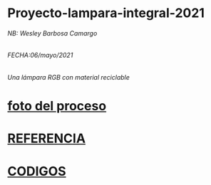 # Proyecto-lampara-integral-2021

 
###### NB: Wesley Barbosa Camargo 
###### FECHA:06/mayo/2021
###### Una lámpara RGB con material reciclable

#  [foto del proceso](https://github.com/Wesley3455/Proyecto-integral-2021/blob/main/FOTO%20DEL%20PROCESO.md)


#  [REFERENCIA](https://github.com/Wesley3455/Proyecto-integral-2021/blob/main/REFERENCIA.md)


#  [CODIGOS](https://github.com/Wesley3455/Proyecto-integral-2021/blob/main/CODIGOS.md)
 

